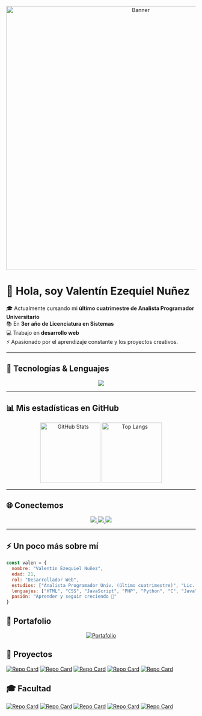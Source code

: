 <p align="center">
  <img src="https://github.com/nunezValen/nunezValen/blob/main/bloodborne.gif?raw=true" width="700" alt="Banner">
</p>


# 👋 Hola, soy **Valentín Ezequiel Nuñez**  

🎓 Actualmente cursando mi **último cuatrimestre de Analista Programador Universitario**  
📚 En **3er año de Licenciatura en Sistemas**  
💻 Trabajo en **desarrollo web**  
⚡ Apasionado por el aprendizaje constante y los proyectos creativos.  

---

## 🚀 Tecnologías & Lenguajes  
<p align="center">
  <img src="https://skillicons.dev/icons?i=html,css,js,vuejs,nodejs,ruby,java,php,python,git,github,mysql,sqlite,linux" />
</p>

---

## 📊 Mis estadísticas en GitHub  
<p align="center">
  <img src="https://github-readme-stats.vercel.app/api?username=nunezValen&show_icons=true&theme=radical" alt="GitHub Stats" height="160"/>
  <img src="https://github-readme-stats.vercel.app/api/top-langs/?username=nunezValen&layout=compact&theme=radical" alt="Top Langs" height="160"/>
</p>

---

## 🌐 Conectemos  
<p align="center">
  <a href="mailto:valentin1333@hotmail.com">
    <img src="https://img.shields.io/badge/Email-D14836?logo=gmail&logoColor=white" />
  </a>
  <a href="[https://www.linkedin.com/in/tuusuario/](https://www.linkedin.com/in/valentin-ezequiel-nuñez-8009a726b)">
    <img src="https://img.shields.io/badge/LinkedIn-blue?logo=linkedin&logoColor=white" />
  </a>
  <a href="https://valennunez.github.io/">
    <img src="https://img.shields.io/badge/Portfolio-000?logo=vercel&logoColor=white" />
  </a>
</p>

---

## ⚡ Un poco más sobre mí  
```js
const valen = {
  nombre: "Valentín Ezequiel Nuñez",
  edad: 21,
  rol: "Desarrollador Web",
  estudios: ["Analista Programador Univ. (último cuatrimestre)", "Lic. en Sistemas (3er año)"],
  lenguajes: ["HTML", "CSS", "JavaScript", "PHP", "Python", "C", "Java"],
  pasión: "Aprender y seguir creciendo 🚀"
}
```

## 💼 Portafolio  

<p align="center">
  <a href="https://portafolio-tur.pages.dev">
    <img src="https://img.shields.io/badge/🌐%20Mi%20Portafolio-ff5733?style=for-the-badge&logo=firefox&logoColor=white" alt="Portafolio"/>
  </a>
</p>



## 📂 Proyectos

[![Repo Card](https://github-readme-stats.vercel.app/api/pin/?username=nunezValen&repo=Primera-app-celu&theme=radical&cache_seconds=0)](https://github.com/nunezValen/Primera-app-celu)
[![Repo Card](https://github-readme-stats.vercel.app/api/pin/?username=nunezValen&repo=To-do-list-con-python&theme=radical&cache_seconds=0)](https://github.com/nunezValen/To-do-list-con-python)
[![Repo Card](https://github-readme-stats.vercel.app/api/pin/?username=nunezValen&repo=Sistema-Peluqeuria&theme=radical)](https://github.com/nunezValen/Sistema-Peluqeuria)
[![Repo Card](https://github-readme-stats.vercel.app/api/pin/?username=nunezValen&repo=bot&theme=radical&cache_seconds=0)](https://github.com/nunezValen/bot)
[![Repo Card](https://github-readme-stats.vercel.app/api/pin/?username=nunezValen&repo=Alquil.Ar&theme=radical)](https://github.com/nunezValen/Alquil.Ar)

## 🎓 Facultad

[![Repo Card](https://github-readme-stats.vercel.app/api/pin/?username=nunezValen&repo=3er-A-o&theme=radical)](https://github.com/nunezValen/3er-A-o)
[![Repo Card](https://github-readme-stats.vercel.app/api/pin/?username=nunezValen&repo=ISO&theme=radical)](https://github.com/nunezValen/ISO)
[![Repo Card](https://github-readme-stats.vercel.app/api/pin/?username=nunezValen&repo=Objetos-2&theme=radical)](https://github.com/nunezValen/Objetos-2)
[![Repo Card](https://github-readme-stats.vercel.app/api/pin/?username=nunezValen&repo=Objetos-1&theme=radical)](https://github.com/nunezValen/Objetos-1)
[![Repo Card](https://github-readme-stats.vercel.app/api/pin/?username=nunezValen&repo=Alquil.Ar&theme=radical)](https://github.com/nunezValen/Alquil.Ar)



